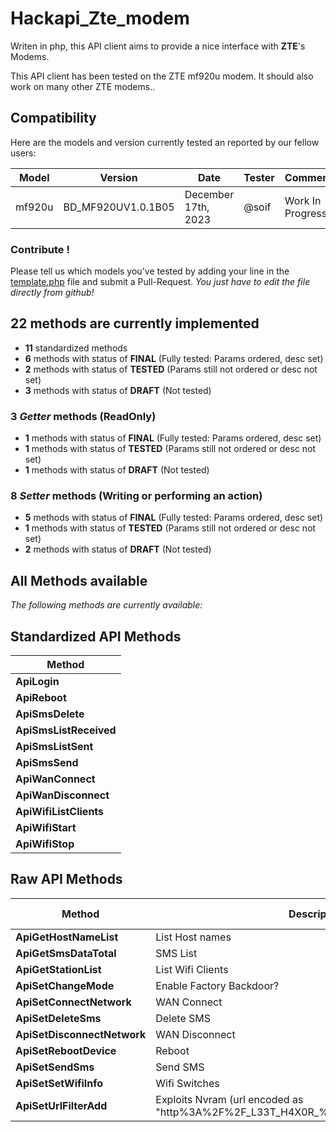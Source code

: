 # Hackapi_Zte_modem

Writen in php, this API client aims to provide a nice interface with **ZTE**'s Modems.

This API client has been tested on the ZTE mf920u modem.
It should also work on many other ZTE modems..




## Compatibility

Here are the models and version currently tested an reported by our fellow users:

| Model | Version | Date | Tester | Comment |
| ----- | ------- | ---- | ------ | ------- |
| mf920u | BD_MF920UV1.0.1B05 |December 17th, 2023 |@soif | Work In Progress |


### Contribute !

Please tell us which models you've tested by adding your line in the [template.php](template.php) file and submit a Pull-Request.
*You just have to edit the file directly from github!*


## 22 methods are currently implemented

- **11** standardized methods
- **6** methods with status of **FINAL** (Fully tested: Params ordered, desc set)
- **2** methods with status of **TESTED** (Params still not ordered or desc not set)
- **3** methods with status of **DRAFT** (Not tested)



### 3 *Getter* methods (ReadOnly)

- **1** methods with status of **FINAL** (Fully tested: Params ordered, desc set)
- **1** methods with status of **TESTED** (Params still not ordered or desc not set)
- **1** methods with status of **DRAFT** (Not tested)


### 8 *Setter* methods (Writing or performing an action)

- **5** methods with status of **FINAL** (Fully tested: Params ordered, desc set)
- **1** methods with status of **TESTED** (Params still not ordered or desc not set)
- **2** methods with status of **DRAFT** (Not tested)



## All Methods available

*The following methods are currently available:*

## Standardized API Methods

| Method |
| ------ |
| **ApiLogin** |
| **ApiReboot** |
| **ApiSmsDelete** |
| **ApiSmsListReceived** |
| **ApiSmsListSent** |
| **ApiSmsSend** |
| **ApiWanConnect** |
| **ApiWanDisconnect** |
| **ApiWifiListClients** |
| **ApiWifiStart** |
| **ApiWifiStop** |

## Raw API Methods

| Method | Description | Dev. State |
| ------ | ----------- | ----------------- |
| **ApiGetHostNameList** | List Host names | DRAFT |
| **ApiGetSmsDataTotal** | SMS List | TESTED |
| **ApiGetStationList** | List Wifi Clients | FINAL |
| **ApiSetChangeMode** | Enable Factory Backdoor? | DRAFT |
| **ApiSetConnectNetwork** | WAN Connect | FINAL |
| **ApiSetDeleteSms** | Delete SMS | FINAL |
| **ApiSetDisconnectNetwork** | WAN Disconnect | FINAL |
| **ApiSetRebootDevice** | Reboot | FINAL |
| **ApiSetSendSms** | Send SMS | TESTED |
| **ApiSetSetWifiInfo** | Wifi Switches | FINAL |
| **ApiSetUrlFilterAdd** | Exploits Nvram (url encoded as "http%3A%2F%2F_L33T_H4X0R_%2F%26%26telnetd%26%26"?)  | DRAFT |

